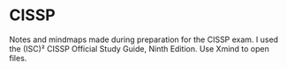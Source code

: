 # CISSP
Notes and mindmaps made during preparation for the CISSP exam. I used the (ISC)² CISSP Official Study Guide, Ninth Edition.
Use Xmind to open files.
